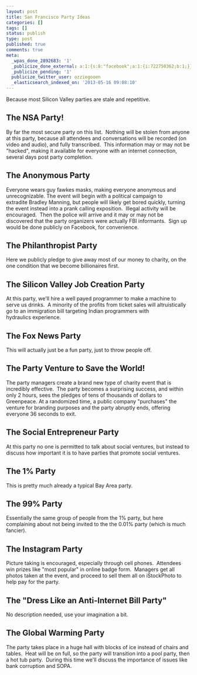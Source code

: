 ```yaml
---
layout: post
title: San Francisco Party Ideas
categories: []
tags: []
status: publish
type: post
published: true
comments: true
meta:
  _wpas_done_2892683: '1'
  _publicize_done_external: a:1:{s:8:"facebook";a:1:{i:722750362;b:1;}}
  _publicize_pending: '1'
  publicize_twitter_user: ozziegooen
  _elasticsearch_indexed_on: '2013-05-16 09:08:10'
---
```

Because most Silicon Valley parties are stale and repetitive.

## The NSA Party!  
By far the most secure party on this list.  Nothing will be stolen from anyone at this party, because all attendees and conversations will be recorded (on video and audio), and fully transcribed.  This information may or may not be "hacked", making it available for everyone with an internet connection, several days post party completion.

## The Anonymous Party  
Everyone wears guy fawkes masks, making everyone anonymous and unrecognizable. The event will begin with a political campaign to extradite Bradley Manning, but people will likely get bored quickly, turning the event instead into a prank calling exposition.  Illegal activity will be encouraged.  Then the police will arrive and it may or may not be discovered that the party organizers were actually FBI informants.  Sign up would be done publicly on Facebook, for convenience.

## The Philanthropist Party  
Here we publicly pledge to give away most of our money to charity, on the one condition that we become billionaires first.  

## The Silicon Valley Job Creation Party  
At this party, we'll hire a well payed programmer to make a machine to serve us drinks.  A minority of the profits from ticket sales will altruistically go to an immigration bill targeting Indian programmers with hydraulics experience.

## The Fox News Party  
This will actually just be a fun party, just to throw people off.

## The Party Venture to Save the World!  
The party managers create a brand new type of charity event that is incredibly effective.  The party becomes a surprising success, and within only 2 hours, sees the pledges of tens of thousands of dollars to Greenpeace. At a randomized time, a public company "purchases" the venture for branding purposes and the party abruptly ends, offering everyone 36 seconds to exit. 

## The Social Entrepreneur Party  
At this party no one is permitted to talk about social ventures, but instead to discuss how important it is to have parties that promote social ventures.

## The 1% Party  
This is pretty much already a typical Bay Area party.

## The 99% Party  
Essentially the same group of people from the 1% party, but here complaining about not being invited to the the 0.01% party (which is much fancier).

## The Instagram Party  
Picture taking is encouraged, especially through cell phones.  Attendees win prizes like "most popular" in online badge form.  Managers get all photos taken at the event, and proceed to sell them all on iStockPhoto to help pay for the party.  
    
## The "Dress Like an Anti-Internet Bill Party"  
No description needed, use your imagination a bit.

    
## The Global Warming Party  
The party takes place in a huge hall with blocks of ice instead of chairs and tables.  Heat will be on full, so the party will transition into a pool party, then a hot tub party.  During this time we'll discuss the importance of issues like bank corruption and SOPA.  
